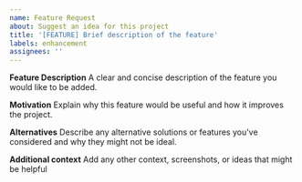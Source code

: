 ```yaml
---
name: Feature Request
about: Suggest an idea for this project
title: '[FEATURE] Brief description of the feature'
labels: enhancement
assignees: ''
---
```


**Feature Description**
A clear and concise description of the feature you would like to be added.

**Motivation**
Explain why this feature would be useful and how it improves the project.

**Alternatives**
Describe any alternative solutions or features you've considered and why they might not be ideal.

**Additional context**
Add any other context, screenshots, or ideas that might be helpful
